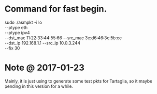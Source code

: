 # Command for fast begin.
sudo ./asmpkt -i lo \
	--ptype eth \
	--ptype ipv4 \
	--dst_mac 11:22:33:44:55:66 --src_mac 3e:d6:46:3c:5b:cc \
	--dst_ip 192.168.1.1 --src_ip 10.0.3.244 \
	--fix 30

# Note @ 2017-01-23
Mainly, it is just using to generate some test pkts for Tartaglia, so it maybe
pending in this version for a while.
